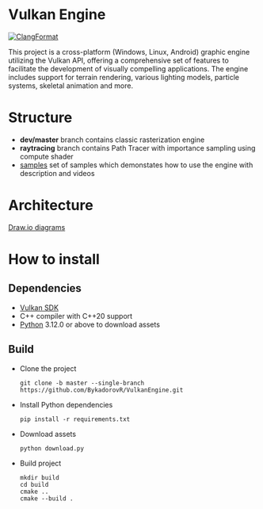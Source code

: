 # Vulkan Engine

[![ClangFormat](https://github.com/BykadorovR/Raytracer/actions/workflows/clang-format-check.yml/badge.svg)](https://github.com/BykadorovR/Raytracer/actions/workflows/clang-format-check.yml)

This project is a cross-platform (Windows, Linux, Android) graphic engine utilizing the Vulkan API, offering a comprehensive set of features to facilitate the development of visually compelling applications. The engine includes support for terrain rendering, various lighting models, particle systems, skeletal animation and more.

# Structure

- **dev/master** branch contains classic rasterization engine
- **raytracing** branch contains Path Tracer with importance sampling using compute shader
- [samples](samples) set of samples which demonstates how to use the engine with description and videos

# Architecture

[Draw.io diagrams](https://drive.google.com/file/d/1eI9kWqMdEsKQL0aQhGGtAJed9jmwzZk7/view?usp=sharing)

# How to install

## Dependencies

- [Vulkan SDK](https://www.lunarg.com/vulkan-sdk/)
- C++ compiler with C++20 support
- [Python](https://www.python.org/) 3.12.0 or above to download assets

## Build

- Clone the project
  ```
  git clone -b master --single-branch https://github.com/BykadorovR/VulkanEngine.git
  ```
- Install Python dependencies
  ```
  pip install -r requirements.txt
  ```
- Download assets
  ```
  python download.py
  ```
- Build project
  ```
  mkdir build
  cd build
  cmake ..
  cmake --build .
  ```
